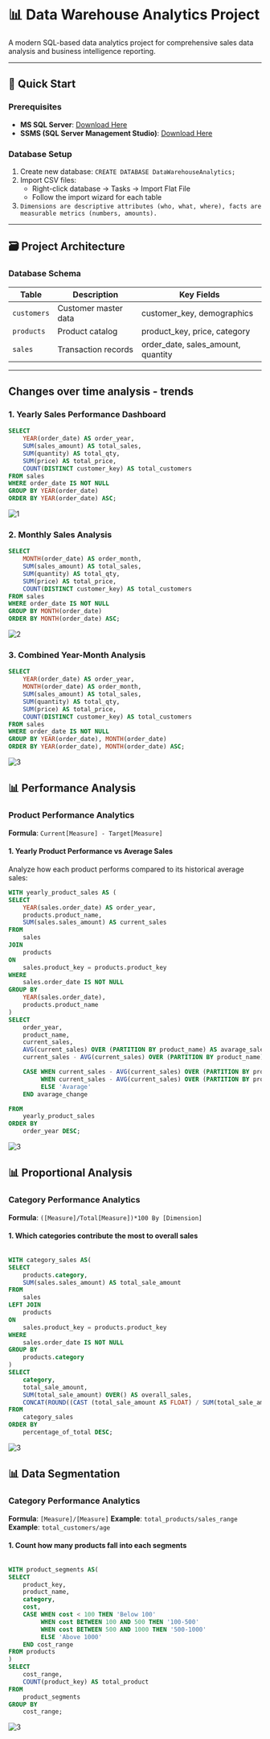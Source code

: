 # 📊 Data Warehouse Analytics Project

A modern SQL-based data analytics project for comprehensive sales data analysis and business intelligence reporting.

---

## 🚀 Quick Start

### Prerequisites
- **MS SQL Server**: [Download Here](https://www.microsoft.com/en-us/sql-server/sql-server-downloads)
- **SSMS (SQL Server Management Studio)**: [Download Here](https://learn.microsoft.com/en-us/ssms/install/install?view=sql-server-ver16)

### Database Setup
1. Create new database: `CREATE DATABASE DataWarehouseAnalytics;`
2. Import CSV files:
   - Right-click database → Tasks → Import Flat File
   - Follow the import wizard for each table
3. `Dimensions are descriptive attributes (who, what, where), facts are measurable metrics (numbers, amounts).`

---

## 🗃️ Project Architecture

### Database Schema
| Table | Description | Key Fields |
|-------|-------------|------------|
| `customers` | Customer master data | customer_key, demographics |
| `products` | Product catalog | product_key, price, category |
| `sales` | Transaction records | order_date, sales_amount, quantity |



---

## Changes over time analysis - trends

### 1. Yearly Sales Performance Dashboard
```sql
SELECT
    YEAR(order_date) AS order_year,
    SUM(sales_amount) AS total_sales,
    SUM(quantity) AS total_qty, 
    SUM(price) AS total_price,
    COUNT(DISTINCT customer_key) AS total_customers
FROM sales
WHERE order_date IS NOT NULL
GROUP BY YEAR(order_date)
ORDER BY YEAR(order_date) ASC;
```
![1](/assets/1.png)

### 2. Monthly Sales Analysis
```sql
SELECT
    MONTH(order_date) AS order_month,
    SUM(sales_amount) AS total_sales,
    SUM(quantity) AS total_qty, 
    SUM(price) AS total_price,
    COUNT(DISTINCT customer_key) AS total_customers
FROM sales
WHERE order_date IS NOT NULL
GROUP BY MONTH(order_date)
ORDER BY MONTH(order_date) ASC;
```
![2](/assets/2.png)

### 3. Combined Year-Month Analysis
```sql
SELECT
    YEAR(order_date) AS order_year,
    MONTH(order_date) AS order_month,
    SUM(sales_amount) AS total_sales,
    SUM(quantity) AS total_qty, 
    SUM(price) AS total_price,
    COUNT(DISTINCT customer_key) AS total_customers
FROM sales
WHERE order_date IS NOT NULL
GROUP BY YEAR(order_date), MONTH(order_date)
ORDER BY YEAR(order_date), MONTH(order_date) ASC;
```
![3](/assets/3.png)












## 📊 Performance Analysis

### Product Performance Analytics
**Formula**: `Current[Measure] - Target[Measure]`

#### 1. Yearly Product Performance vs Average Sales
Analyze how each product performs compared to its historical average sales:

```sql
WITH yearly_product_sales AS (
SELECT
    YEAR(sales.order_date) AS order_year,
    products.product_name,
    SUM(sales.sales_amount) AS current_sales
FROM
    sales
JOIN 
    products
ON 
    sales.product_key = products.product_key
WHERE 
    sales.order_date IS NOT NULL
GROUP BY
    YEAR(sales.order_date),
    products.product_name
)
SELECT
    order_year,
    product_name,
    current_sales,
    AVG(current_sales) OVER (PARTITION BY product_name) AS avarage_sales,
    current_sales - AVG(current_sales) OVER (PARTITION BY product_name) AS avarage_difference,

    CASE WHEN current_sales - AVG(current_sales) OVER (PARTITION BY product_name) > 0 THEN 'Above Avarage'
         WHEN current_sales - AVG(current_sales) OVER (PARTITION BY product_name) < 0 THEN 'Below Avarage'
         ELSE 'Avarage'
    END avarage_change

FROM 
    yearly_product_sales
ORDER BY
    order_year DESC;
```

![3](/assets/4.png)







## 📊 Proportional Analysis

### Category Performance Analytics
**Formula**: `([Measure]/Total[Measure])*100 By [Dimension]`
#### 1. Which categories contribute the most to overall sales


```sql

WITH category_sales AS(
SELECT 
	products.category,
	SUM(sales.sales_amount) AS total_sale_amount
FROM 
	sales
LEFT JOIN 
	products
ON
	sales.product_key = products.product_key
WHERE 
	sales.order_date IS NOT NULL
GROUP BY 
	products.category
)
SELECT 
	category,
	total_sale_amount,
	SUM(total_sale_amount) OVER() AS overall_sales,
	CONCAT(ROUND((CAST (total_sale_amount AS FLOAT) / SUM(total_sale_amount) OVER())*100, 2), '%') AS percentage_of_total
FROM 
	category_sales
ORDER BY
	percentage_of_total DESC;
```

![3](/assets/5.png)







## 📊 Data Segmentation

### Category Performance Analytics
**Formula**: `[Measure]/[Measure]`
**Example**:  `total_products/sales_range`
**Example**: `total_customers/age`
#### 1. Count how many products fall into each segments


```sql

WITH product_segments AS(
SELECT 
	product_key,
	product_name,
	category, 
	cost,
	CASE WHEN cost < 100 THEN 'Below 100'
	     WHEN cost BETWEEN 100 AND 500 THEN '100-500'
		 WHEN cost BETWEEN 500 AND 1000 THEN '500-1000'
		 ELSE 'Above 1000'
	END cost_range
FROM products
)
SELECT
	cost_range,
	COUNT(product_key) AS total_product
FROM
	product_segments
GROUP BY
	cost_range;

```

![3](/assets/6.png)

